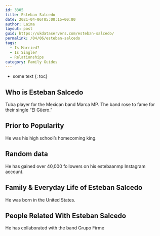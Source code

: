 ```yaml
---
id: 3305
title: Esteban Salcedo
date: 2021-04-06T05:00:15+00:00
author: Laima
layout: post
guid: https://ukdataservers.com/esteban-salcedo/
permalink: /04/06/esteban-salcedo
tags:
  - Is Married?
  - Is Single?
  - Relationships
category: Family Guides
---
```


* some text
{: toc}


## Who is Esteban Salcedo
                  
                  
                  
Tuba player for the Mexican band Marca MP. The band rose to fame for their single &#8220;El Güero.&#8221; 
                  
              
            
              
            
                
                
                
## Prior to Popularity
                  
                  
                  
He was his high school&#8217;s homecoming king. 
                  
              
            
              
            
                
                
                
## Random data
                  
                  
                  
He has gained over 40,000 followers on his estebaanmp Instagram account. 
                  
              
            
              
            
                
                
                
## Family & Everyday Life of Esteban Salcedo
                  
                  
                  
He was born in the United States. 
                  
              
            
              
            
                
                
                
## People Related With Esteban Salcedo
                  
                  
                  
He has collaborated with the band Grupo Firme
                  
              
            
              
            
                
              
            
              
              
            
            
              
            
          
          
          